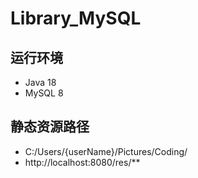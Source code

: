 # Library_MySQL

## 运行环境
- Java 18
- MySQL 8

## 静态资源路径
- C:/Users/{userName}/Pictures/Coding/
- http://localhost:8080/res/**
